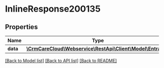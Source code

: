 # InlineResponse200135

## Properties
Name | Type | Description | Notes
------------ | ------------- | ------------- | -------------
**data** | [**\CrmCareCloud\Webservice\RestApi\Client\Model\Entrance**](Entrance.md) |  | [optional] 

[[Back to Model list]](../../README.md#documentation-for-models) [[Back to API list]](../../README.md#documentation-for-api-endpoints) [[Back to README]](../../README.md)

